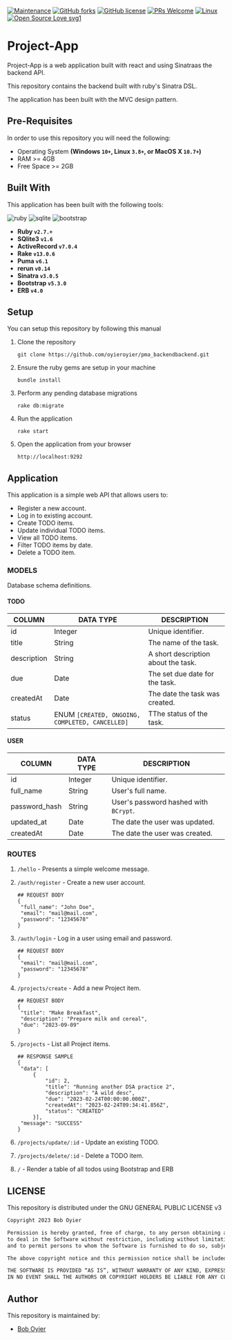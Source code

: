 [![Maintenance](https://img.shields.io/badge/Maintained%3F-yes-green.svg)](https://github.com/oyieroyier/pma_backend/graphs/commit-activity)
[![GitHub forks](https://img.shields.io/github/forks/otsembo/my-todos-sinatra.svg?style=social&label=Fork&maxAge=2592000)](https://github.com/oyieroyier/pma_backend/network)
[![GitHub license](https://img.shields.io/github/license/Naereen/StrapDown.js.svg)](https://github.com/oyieroyier/pma_backend/blob/main/Licence)
[![PRs Welcome](https://img.shields.io/badge/PRs-welcome-brightgreen.svg?style=flat-square)](http://makeapullrequest.com)
[![Linux](https://svgshare.com/i/Zhy.svg)](https://svgshare.com/i/Zhy.svg)
[![Open Source Love svg1](https://badges.frapsoft.com/os/v1/open-source.svg?v=103)](https://github.com/ellerbrock/open-source-badges/)

# Project-App
Project-App is a web application built with react and using Sinatraas the backend API.

This repository contains the backend built with ruby's Sinatra DSL.

The application has been built with the MVC design pattern.

## Pre-Requisites
In order to use this repository you will need the following:



- Operating System **(Windows `10+`, Linux `3.8+`, or MacOS X `10.7+`)**
- RAM >= 4GB
- Free Space >= 2GB

## Built With
This application has been built with the following tools:

![ruby](https://img.shields.io/badge/Ruby-CC342D?style=for-the-badge&logo=ruby&logoColor=white)
![sqlite](https://img.shields.io/badge/SQLite-07405E?style=for-the-badge&logo=sqlite&logoColor=white)
![bootstrap](https://img.shields.io/badge/Bootstrap-563D7C?style=for-the-badge&logo=bootstrap&logoColor=white)


- **Ruby `v2.7.+`**
- **SQlite3 `v1.6`**
- **ActiveRecord `v7.0.4`**
- **Rake `v13.0.6`**
- **Puma `v6.1`**
- **rerun `v0.14`**
- **Sinatra `v3.0.5`**
- **Bootstrap `v5.3.0`**
- **ERB `v4.0`**

## Setup
You can setup this repository by following this manual

1. Clone the repository
    ```{shell}
   git clone https://github.com/oyieroyier/pma_backendbackend.git
   ```
2. Ensure the ruby gems are setup in your machine
    ```{shell}
   bundle install
   ```
3. Perform any pending database migrations
   ```{shell}
   rake db:migrate
   ```
4. Run the application
    ```{shell}
    rake start
    ```
5. Open the application from your browser
    ```
   http://localhost:9292
   ```
   
## Application
This application is a simple web API that allows users to:

- Register a new account.
- Log in to existing account.
- Create TODO items.
- Update individual TODO items.
- View all TODO items.
- Filter TODO items by date.
- Delete a TODO item.

### MODELS
Database schema definitions.

#### TODO

| COLUMN      | DATA TYPE                                       | DESCRIPTION                         | 
|-------------|-------------------------------------------------|-------------------------------------|
| id          | Integer                                         | Unique identifier.                  |
| title       | String                                          | The name of the task.               |
| description | String                                          | A short description about the task. |
| due         | Date                                            | The set due date for the task.      |
| createdAt   | Date                                            | The date the task was created.      |
| status      | ENUM `[CREATED, ONGOING, COMPLETED, CANCELLED]` | TThe status of the task.            |


#### USER
| COLUMN        | DATA TYPE | DESCRIPTION                           | 
|---------------|-----------|---------------------------------------|
| id            | Integer   | Unique identifier.                    |
| full_name     | String    | User's full name.                     |
| password_hash | String    | User's password hashed with `BCrypt`. |
| updated_at    | Date      | The date the user was updated.        |
| createdAt     | Date      | The date the user was created.        |


### ROUTES

1. `/hello` - Presents a simple welcome message.
2. `/auth/register` - Create a new user account.
   
   ```{json}
   ## REQUEST BODY
   {
    "full_name": "John Doe",
    "email": "mail@mail.com",
    "password": "12345678"
   }
   ```
3. `/auth/login` - Log in a user using email and password.

   ```{json}
   ## REQUEST BODY
   {
    "email": "mail@mail.com",
    "password": "12345678"
   }
   ```
4. `/projects/create` - Add a new Project item.

   ```{json}
   ## REQUEST BODY
   {
    "title": "Make Breakfast",
    "description": "Prepare milk and cereal",
    "due": "2023-09-09"
   }
   ```
5. `/projects` - List all Project items.

   ```{json}
   ## RESPONSE SAMPLE
   {
    "data": [
        {
            "id": 2,
            "title": "Running another DSA practice 2",
            "description": "A wild desc",
            "due": "2023-02-24T00:00:00.000Z",
            "createdAt": "2023-02-24T09:34:41.856Z",
            "status": "CREATED"
        }],
    "message": "SUCCESS"
   }
   ```
6. `/projects/update/:id` - Update an existing TODO.
7. `/projects/delete/:id` - Delete a TODO item.
8. `/` - Render a table of all todos using Bootstrap and ERB

<!-- ![Todo Table](screens/todo_table.png) -->

## LICENSE
This repository is distributed under the GNU GENERAL PUBLIC LICENSE v3

```markdown
Copyright 2023 Bob Oyier

Permission is hereby granted, free of charge, to any person obtaining a copy of this software and associated documentation files (the “Software”), 
to deal in the Software without restriction, including without limitation the rights to use, copy, modify, merge, publish, distribute, sublicense, and/or sell copies of the Software, 
and to permit persons to whom the Software is furnished to do so, subject to the following conditions:

The above copyright notice and this permission notice shall be included in all copies or substantial portions of the Software.

THE SOFTWARE IS PROVIDED “AS IS”, WITHOUT WARRANTY OF ANY KIND, EXPRESS OR IMPLIED, INCLUDING BUT NOT LIMITED TO THE WARRANTIES OF MERCHANTABILITY, FITNESS FOR A PARTICULAR PURPOSE AND NONINFRINGEMENT. 
IN NO EVENT SHALL THE AUTHORS OR COPYRIGHT HOLDERS BE LIABLE FOR ANY CLAIM, DAMAGES OR OTHER LIABILITY, WHETHER IN AN ACTION OF CONTRACT, TORT OR OTHERWISE, ARISING FROM, OUT OF OR IN CONNECTION WITH THE SOFTWARE OR THE USE OR OTHER DEALINGS IN THE SOFTWARE.
```

## Author
This repository is maintained by:

- [Bob Oyier](https://github.com/oyieroyier)